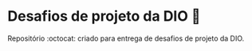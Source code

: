 # Desafios de projeto da DIO :purple_heart:

Repositório :octocat: criado para entrega de desafios de projeto da DIO.
